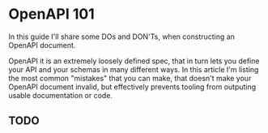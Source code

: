# OpenAPI 101

In this guide I'll share some DOs and DON'Ts, when constructing an OpenAPI document.

OpenAPI it is an extremely loosely defined spec, that in turn lets you define your API and your schemas in many different ways. In this article I'm listing the most common "mistakes" that you can make, that doesn't make your OpenAPI document invalid, but effectively prevents tooling from outputing usable documentation or code.

## TODO
